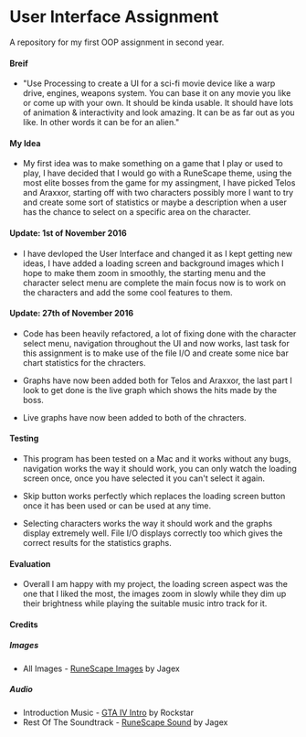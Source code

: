 # User Interface Assignment
A repository for my first OOP assignment in second year.

#### Breif
 - "Use Processing to create a UI for a sci-fi movie device like a warp drive, engines, weapons system. You can base it on any movie you like or come up with your own. It should be kinda usable. It should have lots of animation & interactivity and look amazing. It can be as far out as you like. In other words it can be for an alien."

#### My Idea
- My first idea was to make something on a game that I play or used to play, I have decided that I would go with a RuneScape theme, using the most elite bosses from the game for my assingment, I have picked Telos and Araxxor, starting off with two characters possibly more I want to try and create some sort of statistics or maybe a description when a user has the chance to select on a specific area on the character.

#### Update: 1st of November 2016
- I have devloped the User Interface and changed it as I kept getting new ideas, I have added a loading screen and background images which I hope to make them zoom in smoothly, the starting menu and the character select menu are complete the main focus now is to work on the characters and add the some cool features to them.

#### Update: 27th of November 2016
- Code has been heavily refactored, a lot of fixing done with the character select menu, navigation throughout the UI and now works, last task for this assignment is to make use of the file I/O and create some nice bar chart statistics for the chracters.

- Graphs have now been added both for Telos and Araxxor, the last part I look to get done is the live graph which shows the hits made by the boss.

- Live graphs have now been added to both of the chracters.

#### Testing
- This program has been tested on a Mac and it works without any bugs, navigation works the way it should work, you can only watch the loading screen once, once you have selected it you can't select it again.

- Skip button works perfectly which replaces the loading screen button once it has been used or can be used at any time.

- Selecting characters works the way it should work and the graphs display extremely well. File I/O displays correctly too which gives the correct results for the statistics graphs.

#### Evaluation
- Overall I am happy with my project, the loading screen aspect was the one that I liked the most, the images zoom in slowly while they dim up their brightness while playing the suitable music intro track for it.

#### Credits

##### Images
 - All Images - [RuneScape Images](http://www.runescape.com/) by Jagex

##### Audio
- Introduction Music - [GTA IV Intro](https://www.rockstargames.com/IV/) by Rockstar
- Rest Of The Soundtrack - [RuneScape Sound](https://soundcloud.com/runescapesoundtrack) by Jagex
